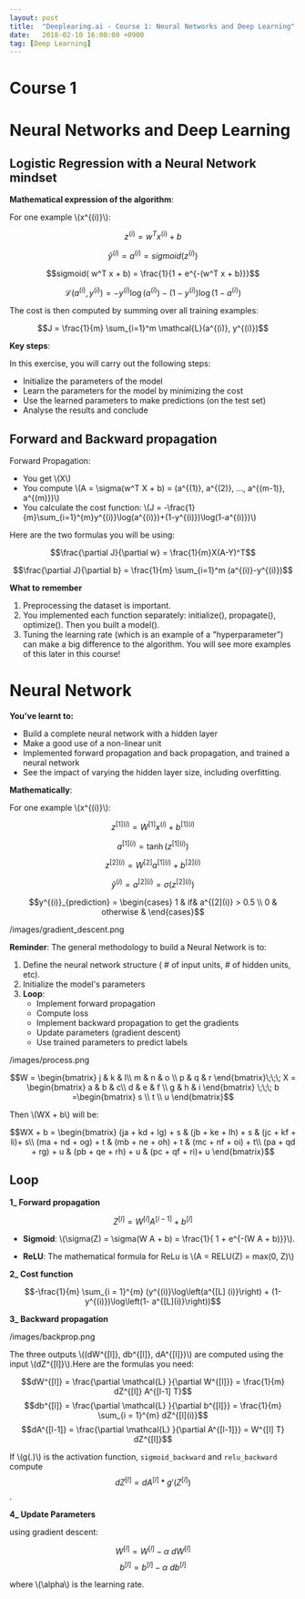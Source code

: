 ```yaml
---
layout: post
title:  "Deeplearing.ai - Course 1: Neural Networks and Deep Learning"
date:   2018-02-10 16:00:00 +0900
tag: [Deep Learning]
---
```


# Course 1 
# Neural Networks and Deep Learning


## Logistic Regression with a Neural Network mindset

**Mathematical expression of the algorithm**:

For one example \\(x^{(i)}\\):

$$z^{(i)} = w^T x^{(i)} + b$$

$$\hat{y}^{(i)} = a^{(i)} = sigmoid(z^{(i)})$$

$$sigmoid( w^T x + b) = \frac{1}{1 + e^{-(w^T x + b)}}$$

$$\mathcal{L}(a^{(i)}, y^{(i)}) =  - y^{(i)}  \log(a^{(i)}) - (1-y^{(i)} )  \log(1-a^{(i)})$$

The cost is then computed by summing over all training examples:

$$J = \frac{1}{m} \sum_{i=1}^m \mathcal{L}(a^{(i)}, y^{(i)})$$

**Key steps**:

In this exercise, you will carry out the following steps:

- Initialize the parameters of the model
- Learn the parameters for the model by minimizing the cost  
- Use the learned parameters to make predictions (on the test set)
- Analyse the results and conclude


## Forward and Backward propagation

Forward Propagation:

- You get \\(X\\)
- You compute \\(A = \sigma(w^T X + b) = (a^{(1)}, a^{(2)}, ..., a^{(m-1)}, a^{(m)})\\)
- You calculate the cost function: \\(J = -\frac{1}{m}\sum_{i=1}^{m}y^{(i)}\log(a^{(i)})+(1-y^{(i)})\log(1-a^{(i)})\\)

Here are the two formulas you will be using: 

$$\frac{\partial J}{\partial w} = \frac{1}{m}X(A-Y)^T$$

$$\frac{\partial J}{\partial b} = \frac{1}{m} \sum_{i=1}^m (a^{(i)}-y^{(i)})$$


**What to remember**

1. Preprocessing the dataset is important.
2. You implemented each function separately: initialize(), propagate(), optimize(). Then you built a model().
3. Tuning the learning rate (which is an example of a "hyperparameter") can make a big difference to the algorithm. You will see more examples of this later in this course!


# Neural Network

**You've learnt to:**

- Build a complete neural network with a hidden layer
- Make a good use of a non-linear unit
- Implemented forward propagation and back propagation, and trained a neural network
- See the impact of varying the hidden layer size, including overfitting.


**Mathematically**:

For one example \\(x^{(i)}\\):

$$z^{[1] (i)} =  W^{[1]} x^{(i)} + b^{[1] (i)}$$ 

$$a^{[1] (i)} = \tanh(z^{[1] (i)})$$

$$z^{[2] (i)} = W^{[2]} a^{[1] (i)} + b^{[2] (i)}$$

$$\hat{y}^{(i)} = a^{[2] (i)} = \sigma(z^{ [2] (i)})$$

$$y^{(i)}_{prediction} = \begin{cases} 1 & if& a^{[2](i)} > 0.5 \\ 0 & otherwise & \end{cases}$$

/images/gradient_descent.png


**Reminder**: The general methodology to build a Neural Network is to:

1. Define the neural network structure ( # of input units,  # of hidden units, etc). 
2. Initialize the model's parameters
3. **Loop**:
    - Implement forward propagation
    - Compute loss
    - Implement backward propagation to get the gradients
    - Update parameters (gradient descent)
    - Use trained parameters to predict labels


/images/process.png


$$W = \begin{bmatrix}
    j  & k  & l\\
    m  & n & o \\
    p  & q & r 
\end{bmatrix}\;\;\; X = \begin{bmatrix}
    a  & b  & c\\
    d  & e & f \\
    g  & h & i 
\end{bmatrix} \;\;\; b =\begin{bmatrix}
    s  \\
    t  \\
    u
\end{bmatrix}$$

Then \\(WX + b\\) will be:

$$WX + b = \begin{bmatrix}
    (ja + kd + lg) + s  & (jb + ke + lh) + s  & (jc + kf + li)+ s\\
    (ma + nd + og) + t & (mb + ne + oh) + t & (mc + nf + oi) + t\\
    (pa + qd + rg) + u & (pb + qe + rh) + u & (pc + qf + ri)+ u
\end{bmatrix}$$


## Loop

**1_ Forward propagation**

$$Z^{[l]} = W^{[l]}A^{[l-1]} +b^{[l]}$$

- **Sigmoid**: \\(\sigma(Z) = \sigma(W A + b) = \frac{1}{ 1 + e^{-(W A + b)}}\\).

-  **ReLU**: The mathematical formula for ReLu is \\(A = RELU(Z) = max(0, Z)\\)

**2_ Cost function**

$$-\frac{1}{m} \sum_{i = 1}^{m} (y^{(i)}\log\left(a^{[L] (i)}\right) + (1-y^{(i)})\log\left(1- a^{[L](i)}\right))$$

**3_ Backward propagation**

/images/backprop.png

The three outputs \\((dW^{[l]}, db^{[l]}, dA^{[l]})\\) are computed using the input \\(dZ^{[l]}\\).Here are the formulas you need:

$$dW^{[l]} = \frac{\partial \mathcal{L} }{\partial W^{[l]}} = \frac{1}{m} dZ^{[l]} A^{[l-1] T}$$
$$db^{[l]} = \frac{\partial \mathcal{L} }{\partial b^{[l]}} = \frac{1}{m} \sum_{i = 1}^{m} dZ^{[l](i)}$$
$$dA^{[l-1]} = \frac{\partial \mathcal{L} }{\partial A^{[l-1]}} = W^{[l] T} dZ^{[l]}$$

If \\(g(.)\\) is the activation function, 
`sigmoid_backward` and `relu_backward` compute $$dZ^{[l]} = dA^{[l]} * g'(Z^{[l]})$$.


**4_ Update Parameters**

using gradient descent: 

$$W^{[l]} = W^{[l]} - \alpha \text{ } dW^{[l]}$$
$$b^{[l]} = b^{[l]} - \alpha \text{ } db^{[l]}$$

where \\(\alpha\\) is the learning rate.